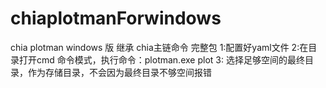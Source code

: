 # chiaplotmanForwindows
chia plotman windows 版 继承 chia主链命令 完整包
1:配置好yaml文件
2:在目录打开cmd 命令模式，执行命令：plotman.exe plot
3: 选择足够空间的最终目录，作为存储目录，不会因为最终目录不够空间报错
